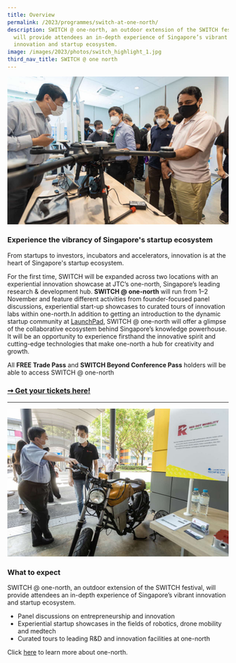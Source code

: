 ```yaml
---
title: Overview
permalink: /2023/programmes/switch-at-one-north/
description: SWITCH @ one-north, an outdoor extension of the SWITCH festival,
  will provide attendees an in-depth experience of Singapore’s vibrant
  innovation and startup ecosystem.
image: /images/2023/photos/switch_highlight_1.jpg
third_nav_title: SWITCH @ one north
---
```

![An innovation showcase of an unmanned aerial drone](/images/2023/photos/switch_one_north_03_1200p.jpg)

### Experience the vibrancy of Singapore's startup ecosystem

From startups to investors, incubators and accelerators, innovation is at the heart of Singapore's startup ecosystem.

For the first time, SWITCH will be expanded across two locations with an experiential innovation showcase at JTC’s one-north, Singapore’s leading research &amp; development hub. **SWITCH @ one-north** will run from 1–2 November and feature different activities from founder-focused panel discussions, experiential start-up showcases to curated tours of innovation labs within one-north.In addition to getting an introduction to the dynamic startup community at [LaunchPad](https://www.jtc.gov.sg/find-land/land-for-long-term-development/launchpad), SWITCH @ one-north will offer a glimpse of the collaborative ecosystem behind Singapore’s knowledge powerhouse. It will be an opportunity to experience firsthand the innovative spirit and cutting-edge technologies that make one-north a hub for creativity and growth.

All **FREE Trade Pass** and **SWITCH Beyond Conference Pass** holders will be able to access SWITCH @ one-north

### [➞ Get your tickets here!](/register)

***

![A photo of a man pointing at an electric vehicle.](/images/2023/photos/switch_one_north_05_1200p.jpg)

### What to expect

SWITCH @ one-north, an outdoor extension of the SWITCH festival, will provide attendees an in-depth experience of Singapore’s vibrant innovation and startup ecosystem. 
* Panel discussions on entrepreneurship and innovation
* Experiential startup showcases in the fields of robotics, drone mobility and medtech
* Curated tours to leading R&amp;D and innovation facilities at one-north

Click [here](https://www.jtc.gov.sg/find-land/land-for-long-term-development/one-north) to learn more about one-north.